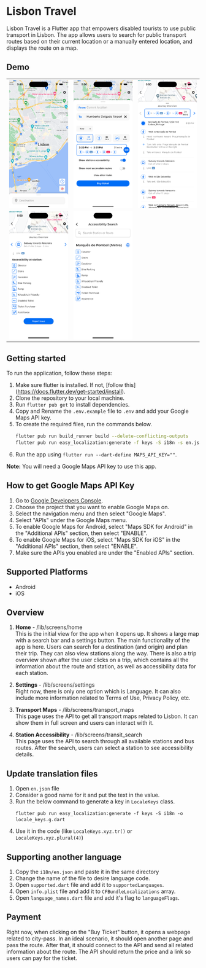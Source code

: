 # Lisbon Travel

Lisbon Travel is a Flutter app that empowers disabled tourists to use public transport in Lisbon.
The app allows users to search for public transport routes based on their current location or a
manually entered location, and displays the route on a map.

## Demo

<table>
  <tr>
    <td>
      <img width="500px" src="screenshots/Screenshot 1.png">
    </td>
    <td>
      <img width="500px" src="screenshots/Screenshot 2.png">
    </td>
    <td>
      <img width="500px" src="screenshots/Screenshot 3.png">
    </td>
  </tr>
  <tr>
    <td>
      <img width="500px" src="screenshots/Screenshot 4.png">
    </td>
    <td>
      <img width="500px" src="screenshots/Screenshot 5.png">
    </td>
</table>

## Getting started

To run the application, follow these steps:

1. Make sure flutter is installed. If
   not, [follow this] (https://docs.flutter.dev/get-started/install).
2. Clone the repository to your local machine.
3. Run `flutter pub get` to install dependencies.
4. Copy and Rename the `.env.example` file to `.env` and add your Google Maps API key.
5. To create the required files, run the commands below.
   ```bash
   flutter pub run build_runner build --delete-conflicting-outputs
   flutter pub run easy_localization:generate -f keys -S i18n -s en.json -o locale_keys.g.dart
   ```
6. Run the app using `flutter run --dart-define MAPS_API_KEY=""`.

**Note:** You will need a Google Maps API key to use this app.

## How to get Google Maps API Key

1. Go to [Google Developers Console](https://console.cloud.google.com/).
2. Choose the project that you want to enable Google Maps on.
3. Select the navigation menu and then select "Google Maps".
4. Select "APIs" under the Google Maps menu.
5. To enable Google Maps for Android, select "Maps SDK for Android" in the "Additional APIs"
   section, then select "ENABLE".
6. To enable Google Maps for iOS, select "Maps SDK for iOS" in the "Additional APIs" section, then
   select "ENABLE".
7. Make sure the APIs you enabled are under the "Enabled APIs" section.

## Supported Platforms

- Android
- iOS

## Overview

1. **Home** - /lib/screens/home<br>
   This is the initial view for the app when it opens up. It shows a large map with a search bar and
   a settings button. The main functionality of the app is here. Users can search for a
   destination (and origin) and plan their trip. They can also view stations along the way. There is
   also a trip overview shown after the user clicks on a trip, which contains all the information
   about the route and station, as well as accessibility data for each station.

2. **Settings** - /lib/screens/settings<br>
   Right now, there is only one option which is Language. It can also include more information
   related to Terms of Use, Privacy Policy, etc.

3. **Transport Maps** - /lib/screens/transport_maps<br>
   This page uses the API to get all transport maps related to Lisbon. It can show them in full
   screen and users can interact with it.

4. **Station Accessibility** - /lib/screens/transit_search<br>
   This page uses the API to search through all available stations and bus routes. After the search,
   users can select a station to see accessibility details.

## Update translation files

1. Open `en.json` file
2. Consider a good name for it and put the text in the value.
3. Run the below command to generate a key in `LocaleKeys` class.
   ```shell  
   flutter pub run easy_localization:generate -f keys -S i18n -o locale_keys.g.dart  
   ```
4. Use it in the code (like `LocaleKeys.xyz.tr()` or `LocaleKeys.xyz.plural(4)`)

## Supporting another language

1. Copy the `i18n/en.json` and paste it in the same directory
2. Change the name of the file to desire language code.
3. Open `supported.dart` file and add it to `supportedLanguages`.
4. Open `info.plist` file and add it to `CFBundleLocalizations` array.
5. Open `language_names.dart` file and add it's flag to `languageFlags`.

## Payment

Right now, when clicking on the "Buy Ticket" button, it opens a webpage related to city-pass. In an
ideal scenario, it should open another page and pass the route. After that, it should connect to the
API and send all related information about the route. The API should return the price and a link so
users can pay for the ticket.
